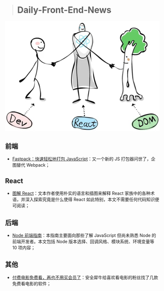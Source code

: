 
> # Daily-Front-End-News

[![cover][img]][link]

[img]: https://github.com/fengshangwuqi/Daily-Front-End-News/blob/master/history/2018/07/17/pic-to-react.jpg "图解 React"
[link]: https://juejin.im/post/5b481f6b51882519ad6175c2

## 前端

- [Fastpack：快速轻松地打包 JavaScript](http://fastpack.io/)：又一个新的 JS 打包器问世了，企图替代 Webpack；

## React

- [图解 React](https://juejin.im/post/5b481f6b51882519ad6175c2)：文本作者使用朴实的语言和插图来解释 React 家族中的各种术语，并深入探索究竟是什么使得 React 如此特别，本文不需要任何代码知识便可阅读；

## 后端

- [Node 前端指南](https://blog.bloomca.me/2018/06/21/nodejs-guide-for-frontend-developers.html)：本指南主要面向那些了解 JavaScript 但尚未熟悉 Node 的前端开发者。本文包括 Node 版本选择、回调风格、模块系统、环境变量等 10 项内容；

## 其他

- [付费电影免费看，再也不用买会员了](http://t.cn/Rg1oJSB)：安全犀牛给喜欢看电影的粉丝找了几款免费看电影的软件；